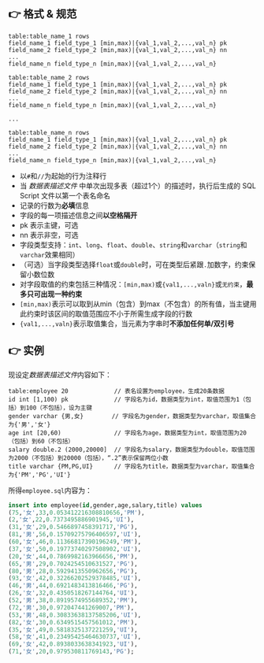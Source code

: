 ## :point_right: 格式 & 规范
```
table:table_name_1 rows
field_name_1 field_type_1 [min,max)|{val_1,val_2,...,val_n} pk
field_name_2 field_type_2 [min,max)|{val_1,val_2,...,val_n} nn
...
field_name_n field_type_n [min,max)|{val_1,val_2,...,val_n}

table:table_name_2 rows
field_name_1 field_type_1 [min,max)|{val_1,val_2,...,val_n} pk
field_name_2 field_type_2 [min,max)|{val_1,val_2,...,val_n} nn
...
field_name_n field_type_n [min,max)|{val_1,val_2,...,val_n}

...

table:table_name_n rows
field_name_1 field_type_1 [min,max)|{val_1,val_2,...,val_n} pk
field_name_2 field_type_2 [min,max)|{val_1,val_2,...,val_n} nn
...
field_name_n field_type_n [min,max)|{val_1,val_2,...,val_n}
```

- 以`#`和`//`为起始的行为注释行
- 当 *数据表描述文件* 中单次出现多表（超过1个）的描述时，执行后生成的 SQL Script 文件以第一个表名命名
- 记录的行数为**必填**信息
- 字段的每一项描述信息之间**以空格隔开**
- pk 表示主键，可选
- nn 表示非空，可选
- 字段类型支持：`int`、`long`、`float`、`double`、`string`和`varchar`（`string`和`varchar`效果相同）
- （可选）当字段类型选择`float`或`double`时，可在类型后紧跟`.`加数字，约束保留小数位数
- 对字段取值的约束包括三种情况：`[min,max)`或`{val1,...,valn}`或`无约束`，**最多只可出现一种约束**
- `[min,max)`表示可以取到从min（包含）到max（不包含）的所有值，当主键用此约束时该区间的取值范围应不小于所需生成字段的行数
- `{val1,...,valn}`表示取值集合，当元素为字串时**不添加任何单/双引号**

## :point_right: 实例
现设定*数据表描述文件*内容如下：
```
table:employee 20             // 表名设置为employee，生成20条数据
id int [1,100) pk             // 字段名为id，数据类型为int，取值范围为1（包括）到100（不包括），设为主键
gender varchar {男,女}        // 字段名为gender，数据类型为varchar，取值集合为{'男','女'}
age int [20,60)               // 字段名为age，数据类型为int，取值范围为20（包括）到60（不包括）
salary double.2 (2000,20000]  // 字段名为salary，数据类型为double，取值范围为2000（不包括）到20000（包括），“.2”表示保留两位小数
title varchar {PM,PG,UI}      // 字段名为title，数据类型为varchar，取值集合为{'PM','PG','UI'}
```
所得`employee.sql`内容为：
```sql
insert into employee(id,gender,age,salary,title) values
(75,'女',33,0.053412216308810656,'PM'),
(2,'女',22,0.7373495886901945,'UI'),
(31,'女',29,0.5466897458391717,'PG'),
(81,'男',56,0.15709275796406597,'UI'),
(60,'女',46,0.11366817390196249,'PM'),
(37,'女',50,0.19773740297508902,'UI'),
(20,'女',44,0.7869982163966656,'PM'),
(65,'男',29,0.7024254510631527,'PG'),
(80,'男',28,0.5929413550962656,'PG'),
(93,'女',42,0.32266202529378485,'UI'),
(46,'男',44,0.6921483413816466,'PG'),
(26,'女',32,0.4350518267144764,'UI'),
(52,'男',38,0.8919574955689352,'PM'),
(72,'男',30,0.972047441269007,'PM'),
(53,'男',48,0.30833638137585206,'UI'),
(82,'女',30,0.6349515457561012,'PM'),
(35,'女',49,0.5818325137221259,'UI'),
(58,'女',41,0.23495425464630737,'UI'),
(69,'女',42,0.8938033638341923,'UI'),
(71,'女',20,0.979530811769143,'PG');
```
